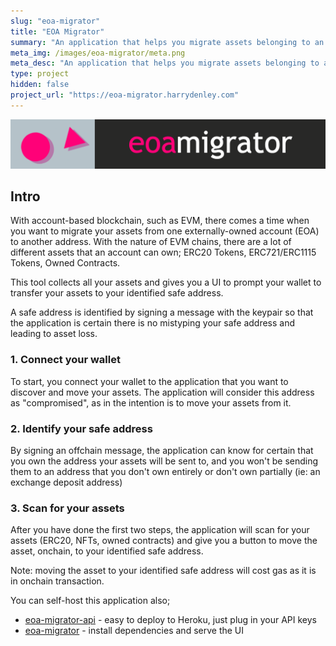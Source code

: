 ```yaml
---
slug: "eoa-migrator"
title: "EOA Migrator"
summary: "An application that helps you migrate assets belonging to an EOA"
meta_img: /images/eoa-migrator/meta.png
meta_desc: "An application that helps you migrate assets belonging to an EOA"
type: project
hidden: false
project_url: "https://eoa-migrator.harrydenley.com"
---
```


![Banner](./images/eoa-migrator/banner.png)

## Intro
With account-based blockchain, such as EVM, there comes a time when you want to migrate your assets from one externally-owned account (EOA) to another address. With the nature of EVM chains, there are a lot of different assets that an account can own; ERC20 Tokens, ERC721/ERC1115 Tokens, Owned Contracts.

This tool collects all your assets and gives you a UI to prompt your wallet to transfer your assets to your identified safe address.

A safe address is identified by signing a message with the keypair so that the application is certain there is no mistyping your safe address and leading to asset loss.

### 1. Connect your wallet

To start, you connect your wallet to the application that you want to discover and move your assets. The application will consider this address as "compromised", as in the intention is to move your assets from it.

### 2. Identify your safe address

By signing an offchain message, the application can know for certain that you own the address your assets will be sent to, and you won't be sending them to an address that you don't own entirely or don't own partially (ie: an exchange deposit address)

### 3. Scan for your assets

After you have done the first two steps, the application will scan for your assets (ERC20, NFTs, owned contracts) and give you a button to move the asset, onchain, to your identified safe address.

Note: moving the asset to your identified safe address will cost gas as it is in onchain transaction.

You can self-host this application also;

* [eoa-migrator-api](https://github.com/409H/eoa-migrator-api) - easy to deploy to Heroku, just plug in your API keys
* [eoa-migrator](https://github.com/409H/eoa-migrator) - install dependencies and serve the UI